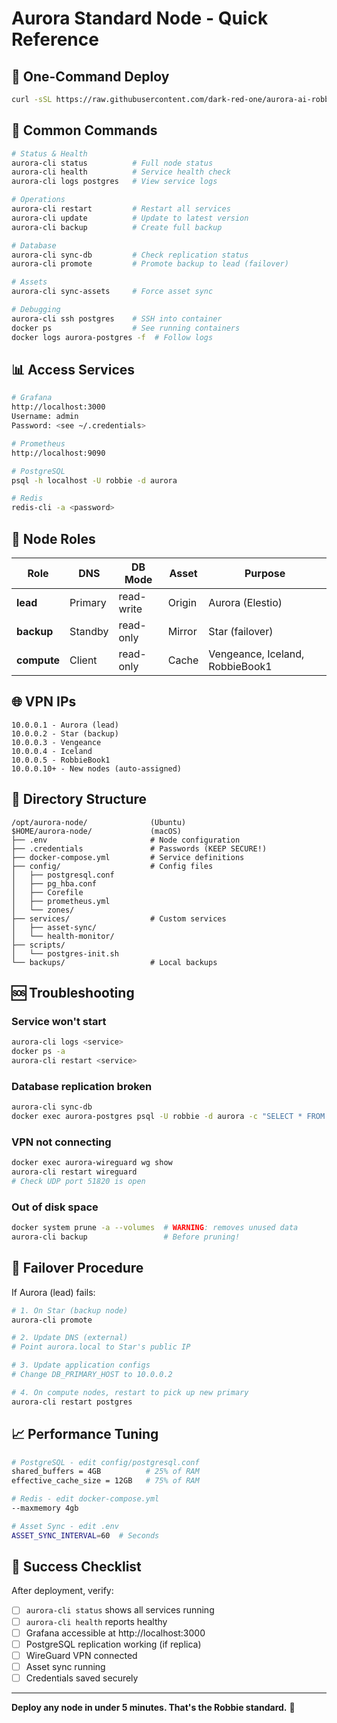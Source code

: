 # Aurora Standard Node - Quick Reference

## 🚀 One-Command Deploy

```bash
curl -sSL https://raw.githubusercontent.com/dark-red-one/aurora-ai-robbiverse/main/deployment/aurora-standard-node/bootstrap.sh | bash
```

## 🎯 Common Commands

```bash
# Status & Health
aurora-cli status          # Full node status
aurora-cli health          # Service health check
aurora-cli logs postgres   # View service logs

# Operations
aurora-cli restart         # Restart all services
aurora-cli update          # Update to latest version
aurora-cli backup          # Create full backup

# Database
aurora-cli sync-db         # Check replication status
aurora-cli promote         # Promote backup to lead (failover)

# Assets
aurora-cli sync-assets     # Force asset sync

# Debugging
aurora-cli ssh postgres    # SSH into container
docker ps                  # See running containers
docker logs aurora-postgres -f  # Follow logs
```

## 📊 Access Services

```bash
# Grafana
http://localhost:3000
Username: admin
Password: <see ~/.credentials>

# Prometheus
http://localhost:9090

# PostgreSQL
psql -h localhost -U robbie -d aurora

# Redis
redis-cli -a <password>
```

## 🔧 Node Roles

| Role | DNS | DB Mode | Asset | Purpose |
|------|-----|---------|-------|---------|
| **lead** | Primary | read-write | Origin | Aurora (Elestio) |
| **backup** | Standby | read-only | Mirror | Star (failover) |
| **compute** | Client | read-only | Cache | Vengeance, Iceland, RobbieBook1 |

## 🌐 VPN IPs

```
10.0.0.1 - Aurora (lead)
10.0.0.2 - Star (backup)
10.0.0.3 - Vengeance
10.0.0.4 - Iceland
10.0.0.5 - RobbieBook1
10.0.0.10+ - New nodes (auto-assigned)
```

## 📂 Directory Structure

```
/opt/aurora-node/              (Ubuntu)
$HOME/aurora-node/             (macOS)
├── .env                       # Node configuration
├── .credentials               # Passwords (KEEP SECURE!)
├── docker-compose.yml         # Service definitions
├── config/                    # Config files
│   ├── postgresql.conf
│   ├── pg_hba.conf
│   ├── Corefile
│   ├── prometheus.yml
│   └── zones/
├── services/                  # Custom services
│   ├── asset-sync/
│   └── health-monitor/
├── scripts/
│   └── postgres-init.sh
└── backups/                   # Local backups
```

## 🆘 Troubleshooting

### Service won't start
```bash
aurora-cli logs <service>
docker ps -a
aurora-cli restart <service>
```

### Database replication broken
```bash
aurora-cli sync-db
docker exec aurora-postgres psql -U robbie -d aurora -c "SELECT * FROM pg_stat_replication;"
```

### VPN not connecting
```bash
docker exec aurora-wireguard wg show
aurora-cli restart wireguard
# Check UDP port 51820 is open
```

### Out of disk space
```bash
docker system prune -a --volumes  # WARNING: removes unused data
aurora-cli backup                 # Before pruning!
```

## 🔄 Failover Procedure

If Aurora (lead) fails:

```bash
# 1. On Star (backup node)
aurora-cli promote

# 2. Update DNS (external)
# Point aurora.local to Star's public IP

# 3. Update application configs
# Change DB_PRIMARY_HOST to 10.0.0.2

# 4. On compute nodes, restart to pick up new primary
aurora-cli restart postgres
```

## 📈 Performance Tuning

```bash
# PostgreSQL - edit config/postgresql.conf
shared_buffers = 4GB          # 25% of RAM
effective_cache_size = 12GB   # 75% of RAM

# Redis - edit docker-compose.yml
--maxmemory 4gb

# Asset Sync - edit .env
ASSET_SYNC_INTERVAL=60  # Seconds
```

## 🎯 Success Checklist

After deployment, verify:

- [ ] `aurora-cli status` shows all services running
- [ ] `aurora-cli health` reports healthy
- [ ] Grafana accessible at http://localhost:3000
- [ ] PostgreSQL replication working (if replica)
- [ ] WireGuard VPN connected
- [ ] Asset sync running
- [ ] Credentials saved securely

---

**Deploy any node in under 5 minutes. That's the Robbie standard.** 🚀
